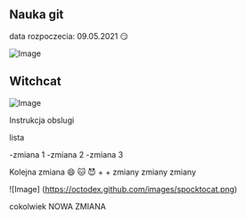 ## Nauka git
data rozpoczecia: 09.05.2021
:smirk:

![Image](https://octodex.github.com/images/mona-the-rivetertocat.png)

## Witchcat
![Image](https://octodex.github.com/images/bewitchedtocat.jpg)

Instrukcja obslugi

lista

-zmiana 1
-zmiana 2
-zmiana 3

Kolejna zmiana
:smile:
🐱
😈
+
+
zmiany zmiany zmiany

![Image] (https://octodex.github.com/images/spocktocat.png)

cokolwiek
NOWA ZMIANA
